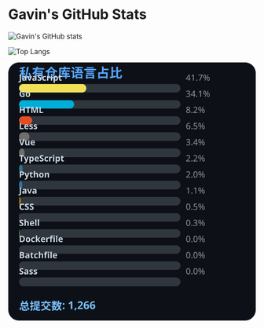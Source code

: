 # Gavin's GitHub Stats

![Gavin's GitHub stats](https://github-readme-stats.vercel.app/api?username=gavinhaydy&show_icons=true&theme=tokyonight)

![Top Langs](https://github-readme-stats.vercel.app/api/top-langs/?username=gavinhaydy&layout=compact)






<!-- PRIVATE_STATS_START -->
![私有仓库统计](./.github/private-stats.svg)
<!-- PRIVATE_STATS_END -->





